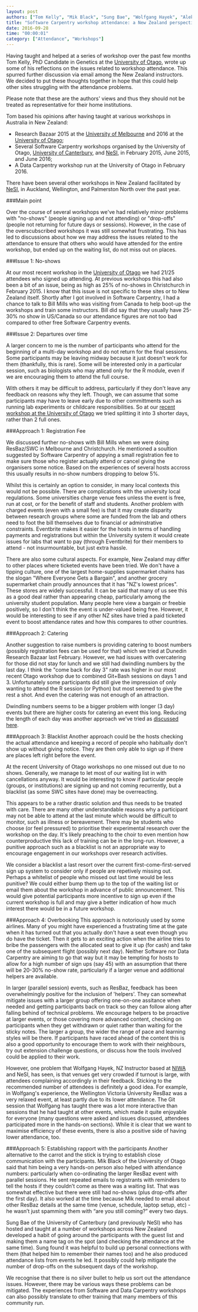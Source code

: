 ```yaml
---
layout: post
authors: ["Tom Kelly", "Mik Black", "Sung Bae", "Wolfgang Hayek", "Aleksandra Pawlik"]
title: "Software Carpentry workshop attendance: a New Zealand perspective"
date: 2016-09-28
time: "00:00:01"
category: ["Attendance", "Workshops"]
---
```


Having taught and helped at a series of workshop over the past few months Tom Kelly, PhD Candidate in Genetics at the [University of Otago](http://www.otago.ac.nz/), wrote up some of his reflections on the issues related to workshop attendance. This spurred further discussion via email among the New Zealand instructors. We decided to put these thoughts together in hope that this could help other sites struggling with the attendance problems.  

Please note that these are the authors' views and thus they should not be treated as representative for their home institutions.

Tom based his opinions after having  taught at various workshops in Australia in New Zealand: <br/>
* Research Bazaar 2015 at the [University of Melbourne](http://unimelb.edu.au) and 2016 at the [University of Otago](http://www.otago.ac.nz/);
* Several Software Carpentry workshops organised by the University of Otago, [University of Canterbury](http://www.canterbury.ac.nz/), and [NeSI](https://www.nesi.org.nz/), in February 2015, June 2015, and June 2016;
* A Data Carpentry workshop run at the University of Otago in February 2016.

There have been several other workshops in New Zealand facilitated by [NeSI](https://www.nesi.org.nz/), in Auckland, Wellington, and Palmerston North over the past year. 


###Main point

Over the course of several workshops we've had relatively minor problems with "no-shows" (people signing up and not attending) or "drop-offs" (people not returning for future days or sessions). However, in the case of the overscubscribed workshops it was still somewhat frustrating. This has led to discussions about how we may address the issues related to the attendance to ensure that others who would have attended for the entire workshop, but ended up on the waiting list, do not miss out on places.


###Issue 1: No-shows

At our most recent workshop in the [University of Otago](https://mikblack.github.io/2016-06-29-Otago/) we had 21/25 attendees who signed up attending. At previous workshops this had also been a bit of an issue, being as high as 25% of no-shows in Christchurch in February 2015. I know that this issue is not specific to these sites or to New Zealand itself. Shortly after I got involved in Software Carpentry, I had a chance to  talk to Bill Mills who was visiting from Canada to help boot-up the workshops and train some instructors. Bill did say that they usually have 25-30% no show in US/Canada so our attendance figures are not too bad compared to other free Software Carpentry events.

###Issue 2: Departures over time

A larger concern to me is the number of participants who attend for the beginning of a multi-day workshop and do not return for the final sessions. Some participants may be leaving midway because it just doesn't work for them (thankfully, this is rare). Some will be interested only in a particular session, such as biologists who may attend only for the R module, even if we are encouraging them to attend the full course.

 With others it may be difficult to address, particularly if they don't leave any feedback on reasons why they left. Though, we can assume that some participants may have to leave early due to other committments such as running lab experiments or childcare responsibilities. So at our [recent workshop at the University of Otago](http://software-carpentry.org/blog/2016/07/otago-workshop.html) we tried splitting it into 3 shorter days, rather than 2 full ones.


###Approach 1: Registration Fee

We discussed further no-shows with Bill Mills when we were doing ResBaz/SWC in Melbourne and Christchurch. He mentioned a soultion suggested by Software Carpentry of appying a small registration fee to make sure those who register actually attend or cancel giving the organisers some notice. Based on the experiences of several hosts accross  this usually results in no-show numbers dropping to below 5%.

Whilst this is certainly an option to consider, in many local contexts this would not be possible. There are complications with the university local regulations. Some universities charge venue fees unless the event is free, run at cost, or for the benefit of staff and students. Another problem with charged events (even with a small fee) is that it may create disparity between research groups where some are funded from the lab and others need to foot the bill themselves due to financial or adminstrative constraints. Eventbrite makes it easier for the hosts in terms of handling payments and registrations but within the University system it would create issues for labs that want to pay (through Eventbrite) for their members to attend - not insurmountable, but just extra hassle.

There are also some cultural aspects. For example, New Zealand may differ to other places where ticketed events have been tried. We don't have a tipping culture, one of the largest home-supplies supermarket chains has the slogan "Where Everyone Gets a Bargain", and another grocery supermarket chain proudly announces that it has "NZ's lowest prices". These stores are widely successful. It can be said that many of us see this as a good deal rather than appearing cheap, particularly among the university student population. Many people here view a bargain or freebie positively, so I don't think the event is under-valued being free. However, it would be interesting to see if any other NZ sites have tried a paid ticketed event to boost attendance rates and how this compares to other countries.

###Approach 2: Catering

Another suggestion to raise numbers is providing catering to boost numbers (possibly registration fees can be used for that) which we tried at Dunedin Research Bazaar last February. However, we had issues with overcatering for those did not stay for lunch and we still had dwindling numbers by the last day. I think the "come back for day 3" rate was higher in our most recent Otago workshop due to combined Git+Bash sessions on days 1 and 3. Unfortunately some participants did still give the impression of only wanting to attend the R session (or Python) but most seemed to give the rest a shot. And even the catering was not enough of an attraction.

Dwindling numbers seems to be a bigger problem with longer (3 day) events but there are higher costs for catering an event this long. Reducing the length of each day was another approach we've tried as [discussed here](http://software-carpentry.org/blog/2016/07/otago-workshop.html).


###Approach 3: Blacklist
Another approach could be the hosts checking the actual attendance and keeping a record of people who habitually don't show up without giving notice. They are then only able to sign up if there are places left right before the event. 

At the recent University of Otago workshops no one missed out due to no shows. Generally, we manage to let most of our waiting list in with cancellations anyway. It would be interesting to know if particular people (groups, or institutions) are signing up and not coming recurrently, but a blacklist (as some SWC sites have done) may be overreacting.

This appears to be a rather drastic solution and thus needs to be treated with care. There are many other understandable reasons why a participant may not be able to attend at the last minute which would be difficult to monitor, such as illness or bereavement. There may be students who choose (or feel pressured) to prioritise their experimental research over the workshop on the day. It's likely preaching to the choir to even mention how counterproductive this lack of training can be in the long-run. However, a punitive approach such as a blacklist is not an appropriate way to encourage engagement in our workshops over research activities. 

We consider a blacklist a last resort over the current first-come-first-served sign up system to consider only if people are repetively missing out. Perhaps a whitelist of people who missed out last time  would be less punitive? We could either bump them up to the top of the waiting list or email them about the workshop in advance of public announcement. This would give potential participants more incentive to sign up even if the current workshop is full and may give a better indication of how much interest there would be in a future workshop.

###Approach 4: Overbooking
This approach is notoriously used by some airlines. Many of you might have experienced a frustrating time at the gate when it has turned out that you actually don't have a seat even though you do have the ticket. Then it gets to an exciting action when the airline tries to bribe the passengers with the allocated seat to give it up (for cash) and take one of the subsequent flight (possibly next day). Neither Software nor Data Carpentry are aiming to go that way but it may be tempting for hosts to allow for a high number of sign ups (say 45) with an assumption that there will be 20-30% no-show rate, particularly if a larger venue and additional helpers are available.

In larger (parallel session) events, such as ResBaz, feedback has been overwhelmingly positive for the inclusion of 'helpers'. They can somewhat mitigate issues with a larger group offering one-on-one assitance when needed and getting participants back on track so they can follow along after falling behind of technical problems. We encourage helpers to be proactive at larger events, or those covering more advanced content, checking on participants when they get withdrawn or quiet rather than waiting for the sticky notes. The larger a group, the wider the range of pace and learning styles will be there. If participants have raced ahead of the content this is also a good opportunity to encourage them to work with their neighbours, try out extension challenge questions, or discuss how the tools involved could be applied to their work.   

However, one problem that Wolfgang Hayek, NZ Instructor based at [NIWA](https://www.niwa.co.nz/) and NeSI, has seen, is that venues get very crowded if turnout is large, with attendees complaining accordingly in their feedback. Sticking to the recommended number of attendees is definitely a good idea. For example, in Wolfgang's experience, the Wellington Victoria University ResBaz was a very relaxed event, at least partly due to its lower attendance. The Git session that Wolfgang has taught there was a lot more interactive than sessions that he had taught at other events, which made it quite enjoyable for everyone (many questions were asked and issues discussed, attendees participated more in the hands-on sections). While it is clear that we want to maximise efficiency of these events, there is also a positive side of having lower attendance, too.

###Approach 5: Establishing rapport with the participants
Another alternative to the carrot and the stick is trying to establish close communication with the participants. Mik Black of the University of Otago said that him being a very hands-on person also helped with attendance numbers: particularly when co-ordinating the larger ResBaz event with parallel sessions. He sent repeated emails to registrants with reminders to tell the hosts if they couldn’t come as there was a waiting list. That was somewhat effective but there were still had no-shows (plus drop-offs after the first day). It also worked at the time because Mik needed to email about other ResBaz details at the same time (venue, schedule, laptop setup, etc) - he wasn’t just spamming them with “are you still coming?” every two days.

Sung Bae of the University of Canterbury (and previously NeSI) who has hosted and taught at a number of workshops across New Zealand developed a habit of going around the participants with the guest list and making them a name tag on the spot (and checking the attendance at the same time). Sung found it was helpful to build up personal connections with them (that helped him to remember their names too) and he also produced attendance lists from events he led. It possibly could help mitigate the number of drop-offs on the subsequent days of the workshop.

We recognise that there is no silver bullet to help us sort out the attendance issues. However, there may be various ways these problems can be mitigated. The experiences from Software and Data Carpentry workshops can also possibly translate to other training that many members of this community run.
